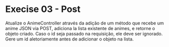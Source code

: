 # Execise 03 - Post

Atualize o AnimeController através da adição de 
um método que recebe um anime JSON via POST, 
adiciona la lista existente de animes,
e retorne o objeto criado. Caso o id seja 
passado na requisição, ele deve ser ignorado. 
Gere um id aletoriamente
antes de adicionar o objeto na lista.